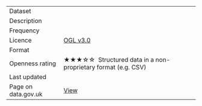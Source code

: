 <table>
<tr>
	<td>Dataset</td>
	<td></td>
</tr>
<tr>
	<td>Description</td>
	<td></td>
</tr>
<tr>
	<td>Frequency</td>
	<td></td>
</tr>
<tr>
	<td>Licence</td>
	<td><a href="http://www.nationalarchives.gov.uk/doc/open-government-licence/version/3/">OGL v3.0</a></td>
</tr>
<tr>
	<td>Format</td>
	<td></td>
</tr>
<tr>
	<td>Openness rating</td>
	<td>&#9733&#9733&#9733&#9734&#9734&nbsp; Structured data in a non-proprietary format (e.g. CSV)</td>
</tr>
<tr>
	<td>Last updated</td>
	<td></td>
</tr>
<tr>
	<td>Page on data.gov.uk</td>
	<td><a href="#">View</a></td>
</tr>
</table>
